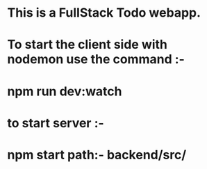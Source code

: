 # This is a FullStack Todo webapp.
# To start the client side with nodemon use the command :- 
# npm run dev:watch
# to start server :-
# npm start path:- backend/src/